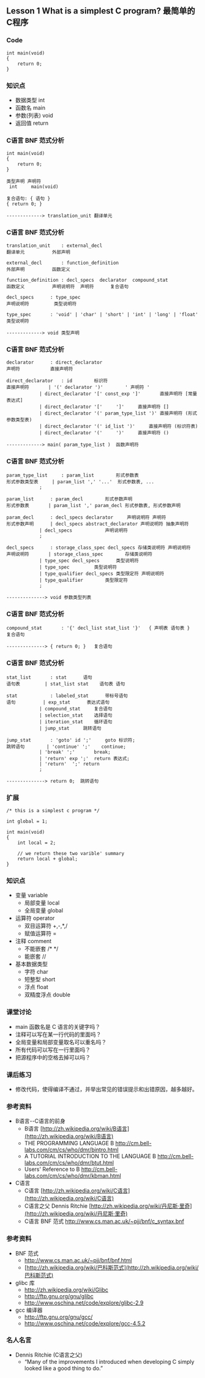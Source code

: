 ## Lesson 1 What is a simplest C program? 最简单的C程序
### Code

	int main(void)
	{
		return 0;
	}

### 知识点
* 数据类型 int 
* 函数名 main 
* 参数(列表) void 
* 返回值 return 

### C语言 BNF 范式分析
	
	int main(void)
	{
		return 0;
	}
	
	类型声明 声明符
	 int     main(void)
	 
	复合语句: { 语句 }
	{ return 0; }
	
	-------------> translation_unit 翻译单元
	
### C语言 BNF 范式分析
	translation_unit	: external_decl
	翻译单元		  外部声明
	
	external_decl		: function_definition
	外部声明		  函数定义
	
	function_definition	: decl_specs  declarator  compound_stat
	函数定义		  声明说明符  声明符      复合语句
				
	decl_specs		: type_spec
	声明说明符		  类型说明符
	
	type_spec		: 'void' | 'char' | 'short' | 'int' | 'long' | 'float'
	类型说明符		  
	
	-------------> void	类型声明

### C语言 BNF 范式分析
	
	declarator		: direct_declarator
	声明符			  直接声明符
	
	direct_declarator	: id		标识符
	直接声明符		| '(' declarator ')'		' 声明符 '
				| direct_declarator '[' const_exp ']'		直接声明符 [常量表达式]
				| direct_declarator '['		']'		直接声明符 []
				| direct_declarator '(' param_type_list ')'	直接声明符 (形式参数类型表)
				| direct_declarator '(' id_list ')'		直接声明符 (标识符表)
				| direct_declarator '('		')'		直接声明符 ()
	
	-------------> main( param_type_list )	函数声明符

### C语言 BNF 范式分析
	
	param_type_list		: param_list		形式参数表
	形式参数类型表		| param_list ',' '...'	形式参数表, ...
				;
				
	param_list		: param_decl		形式参数声明
	形式参数表		| param_list ',' param_decl	形式参数表, 形式参数声明
	
	param_decl		: decl_specs declarator		声明说明符 声明符	
	形式参数声明		| decl_specs abstract_declarator 声明说明符 抽象声明符
				| decl_specs 			声明说明符
				;
	
	decl_specs		: storage_class_spec decl_specs	存储类说明符 声明说明符
	声明说明符		| storage_class_spec		存储类说明符
				| type_spec decl_specs		类型说明符 
				| type_spec			类型说明符
				| type_qualifier decl_specs	类型限定符 声明说明符 
				| type_qualifier		类型限定符	
				;
	
	--------------> void 参数类型列表
	
### C语言 BNF 范式分析
	compound_stat		: '{' decl_list stat_list '}'	{ 声明表 语句表 }
	复合语句		
	
	--------------> { return 0; }	复合语句

### C语言 BNF 范式分析
	
	stat_list		: stat		语句
	语句表			| stat_list stat	语句表 语句
	
	stat			: labeled_stat		带标号语句
	语句			| exp_stat		表达式语句
				| compound_stat		复合语句
				| selection_stat	选择语句
				| iteration_stat	循环语句
				| jump_stat		跳转语句
	
	jump_stat		: 'goto' id ';'		goto 标识符;
	跳转语句		| 'continue' ';'	continue;	
				| 'break' ';'		break;
				| 'return' exp ';'	return 表达式;
				| 'return'	';'	return
				;
	
	--------------> return 0;  跳转语句
	
### 扩展

	/* this is a simplest c program */

	int global = 1;

	int main(void)
	{
		int local = 2;

		// we return these two varible' summary 
		return local + global;
	}
	
### 知识点
* 变量 variable
	- 局部变量 local
	- 全局变量 global
* 运算符 operator
	- 双目运算符 +,-,*,/
	- 赋值运算符 =
* 注释 comment 
	- 不能嵌套 /* */
	- 能嵌套 //
* 基本数据类型 
	- 字符 char
	- 短整型 short
	- 浮点 float 
	- 双精度浮点 double
	
### 课堂讨论
* main 函数名是 C 语言的关键字吗？
* 注释可以写在某一行代码的里面吗？
* 全局变量和局部变量取名可以重名吗？
* 所有代码可以写在一行里面吗？
* 把源程序中的空格去掉可以吗？ 
	
### 课后练习
* 修改代码，使得编译不通过，并举出常见的错误提示和出错原因，越多越好。
	
### 参考资料
* B语言--C语言的前身
	- B语言 [http://zh.wikipedia.org/wiki/B语言](http://zh.wikipedia.org/wiki/B语言)
	- THE PROGRAMMING LANGUAGE B <http://cm.bell-labs.com/cm/cs/who/dmr/bintro.html>
	- A TUTORIAL INTRODUCTION TO THE LANGUAGE B <http://cm.bell-labs.com/cm/cs/who/dmr/btut.html>
	- Users' Reference to B <http://cm.bell-labs.com/cm/cs/who/dmr/kbman.html>
* C语言
	* C语言 [http://zh.wikipedia.org/wiki/C语言](http://zh.wikipedia.org/wiki/C语言)
	* C语言之父 Dennis Ritchie [http://zh.wikipedia.org/wiki/丹尼斯·里奇](http://zh.wikipedia.org/wiki/丹尼斯·里奇)
	* C语言 BNF 范式 <http://www.cs.man.ac.uk/~pjj/bnf/c_syntax.bnf>	

### 参考资料
* BNF 范式
	- <http://www.cs.man.ac.uk/~pjj/bnf/bnf.html>
	- [http://zh.wikipedia.org/wiki/巴科斯范式](http://zh.wikipedia.org/wiki/巴科斯范式)
* glibc 库
	- <http://zh.wikipedia.org/wiki/Glibc>
	- <http://ftp.gnu.org/gnu/glibc>
	- <http://www.oschina.net/code/explore/glibc-2.9>
* gcc 编译器
	- <http://ftp.gnu.org/gnu/gcc/>
	- <http://www.oschina.net/code/explore/gcc-4.5.2>
	
### 名人名言
* Dennis Ritchie  (C语言之父)
	- “Many of the improvements I introduced when developing C simply looked like a good thing to do.” 

